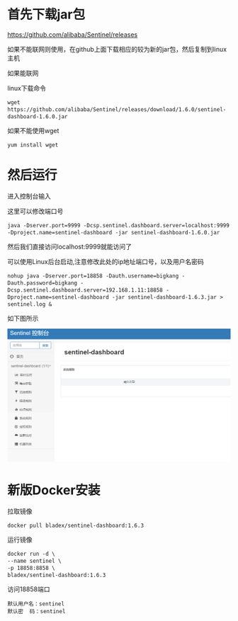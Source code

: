 # 首先下载jar包

https://github.com/alibaba/Sentinel/releases

如果不能联网则使用，在github上面下载相应的较为新的jar包，然后复制到linux主机

如果能联网

linux下载命令

```
wget https://github.com/alibaba/Sentinel/releases/download/1.6.0/sentinel-dashboard-1.6.0.jar
```

如果不能使用wget

```
yum install wget
```



# 然后运行

进入控制台输入

这里可以修改端口号

```
java -Dserver.port=9999 -Dcsp.sentinel.dashboard.server=localhost:9999 -Dproject.name=sentinel-dashboard -jar sentinel-dashboard-1.6.0.jar
```

然后我们直接访问localhost:9999就能访问了

可以使用Linux后台启动,注意修改此处的ip地址端口号，以及用户名密码

```
nohup java -Dserver.port=18858 -Dauth.username=bigkang -Dauth.password=bigkang -Dcsp.sentinel.dashboard.server=192.168.1.11:18858 -Dproject.name=sentinel-dashboard -jar sentinel-dashboard-1.6.3.jar > sentinel.log &

```

如下图所示

![](img\Sentinel-Dashboard.png)

# 新版Docker安装

拉取镜像

```sh
docker pull bladex/sentinel-dashboard:1.6.3
```

运行镜像

```
docker run -d \
--name sentinel \
-p 18858:8858 \
bladex/sentinel-dashboard:1.6.3
```

访问18858端口

```
默认用户名：sentinel
默认密  码：sentinel
```


